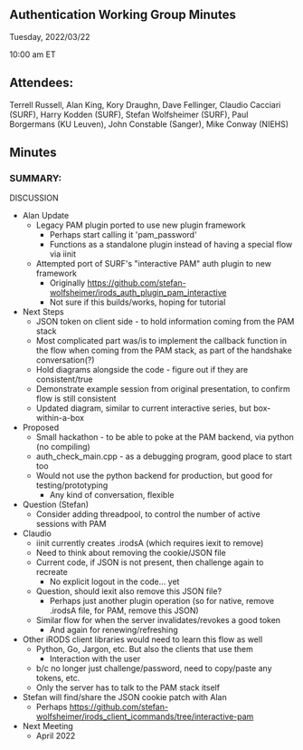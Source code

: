 ## Authentication Working Group Minutes

Tuesday, 2022/03/22

10:00 am ET

## Attendees:

Terrell Russell, Alan King, Kory Draughn, Dave Fellinger, Claudio Cacciari (SURF), Harry Kodden (SURF), Stefan Wolfsheimer (SURF), Paul Borgermans (KU Leuven), John Constable (Sanger), Mike Conway (NIEHS)

## Minutes

### SUMMARY:

DISCUSSION

 - Alan Update
   - Legacy PAM plugin ported to use new plugin framework
     - Perhaps start calling it 'pam_password'
     - Functions as a standalone plugin instead of having a special flow via iinit
   - Attempted port of SURF's "interactive PAM" auth plugin to new framework
     - Originally https://github.com/stefan-wolfsheimer/irods_auth_plugin_pam_interactive
     - Not sure if this builds/works, hoping for tutorial
 - Next Steps
   - JSON token on client side - to hold information coming from the PAM stack
   - Most complicated part was/is to implement the callback function in the flow when coming from the PAM stack, as part of the handshake conversation(?)
   - Hold diagrams alongside the code - figure out if they are consistent/true
   - Demonstrate example session from original presentation, to confirm flow is still consistent
   - Updated diagram, similar to current interactive series, but box-within-a-box
 - Proposed
   - Small hackathon - to be able to poke at the PAM backend, via python (no compiling)
   - auth_check_main.cpp - as a debugging program, good place to start too
   - Would not use the python backend for production, but good for testing/prototyping
     - Any kind of conversation, flexible
 - Question (Stefan)
   - Consider adding threadpool, to control the number of active sessions with PAM
 - Claudio
   - iinit currently creates .irodsA (which requires iexit to remove)
   - Need to think about removing the cookie/JSON file
   - Current code, if JSON is not present, then challenge again to recreate
     - No explicit logout in the code… yet
   - Question, should iexit also remove this JSON file?
     - Perhaps just another plugin operation (so for native, remove .irodsA file, for PAM, remove this JSON)
   - Similar flow for when the server invalidates/revokes a good token
     - And again for renewing/refreshing
 - Other iRODS client libraries would need to learn this flow as well
   - Python, Go, Jargon, etc. But also the clients that use them
     - Interaction with the user
   - b/c no longer just challenge/password, need to copy/paste any tokens, etc.
   - Only the server has to talk to the PAM stack itself
 - Stefan will find/share the JSON cookie patch with Alan
   - Perhaps https://github.com/stefan-wolfsheimer/irods_client_icommands/tree/interactive-pam 
 - Next Meeting
   - April 2022

